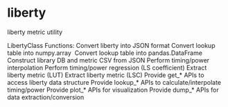 # liberty
liberty metric utility

LibertyClass Functions:
Convert liberty into JSON format 
Convert lookup table into numpy.array 
Convert lookup table into pandas.DataFrame 
Construct library DB and metric CSV from JSON
Perform timing/power interpolation 
Perform timing/power regression (LS coefficient) 
Extract liberty metric (LUT) 
Extract liberty metric (LSC)
Provide get_* APIs to access liberty data structure
Provide lookup_* APIs to calculate/interpolate timing/power
Provide plot_* APIs for visualization
Provide dump_* APIs for data extraction/conversion
